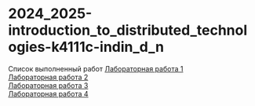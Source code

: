 # 2024_2025-introduction_to_distributed_technologies-k4111c-indin_d_n

Список выполненный работ
[Лабораторная работа 1](Lab1/lab1_report.md)\
[Лабораторная работа 2](Lab2/lab2_report.md)\
[Лабораторная работа 3](Lab3/lab3_report.md)\
[Лабораторная работа 4](https://адрес-ссылки.com)
